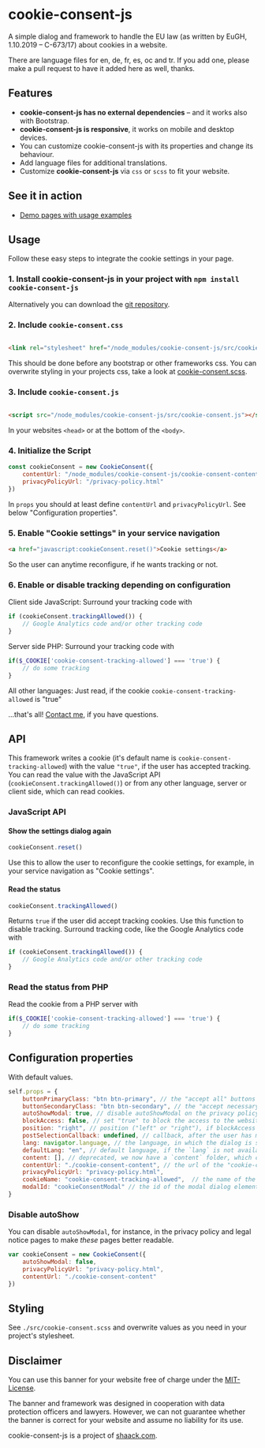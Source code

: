 # cookie-consent-js

A simple dialog and framework to handle the EU law (as written by EuGH, 1.10.2019 – C-673/17) about cookies in a
website.

There are language files for en, de, fr, es, oc and tr. If you add one, please make a pull request to have it added here
as well, thanks.

## Features

- **cookie-consent-js has no external dependencies** – and it works also with Bootstrap.
- **cookie-consent-js is responsive**, it works on mobile and desktop devices.
- You can customize cookie-consent-js with its properties and change its behaviour.
- Add language files for additional translations.
- Customize **cookie-consent-js** via `css` or `scss` to fit your website.

## See it in action

- [Demo pages with usage examples](https://shaack.com/projekte/cookie-consent-js/index.html)

## Usage

Follow these easy steps to integrate the cookie settings in your page.

### 1. Install cookie-consent-js in your project with `npm install cookie-consent-js`

Alternatively you can download the [git repository](https://github.com/shaack/cookie-consent-js).

### 2. Include `cookie-consent.css`

```html

<link rel="stylesheet" href="/node_modules/cookie-consent-js/src/cookie-consent.css"/>
```

This should be done before any bootstrap or other frameworks css. You can overwrite styling in your projects css, take a
look at [cookie-consent.scss](https://github.com/shaack/cookie-consent-js/blob/master/src/cookie-consent.scss).

### 3. Include `cookie-consent.js`

```html

<script src="/node_modules/cookie-consent-js/src/cookie-consent.js"></script>
```

In your websites `<head>` or at the bottom of the `<body>`.

### 4. Initialize the Script

```js
const cookieConsent = new CookieConsent({
    contentUrl: "/node_modules/cookie-consent-js/cookie-consent-content", // location of the language files
    privacyPolicyUrl: "/privacy-policy.html"
})
```

In `props` you should at least define `contentUrl` and `privacyPolicyUrl`. See below "Configuration properties".

### 5. Enable "Cookie settings" in your service navigation

```html
<a href="javascript:cookieConsent.reset()">Cookie settings</a>
```

So the user can anytime reconfigure, if he wants tracking or not.

### 6. Enable or disable tracking depending on configuration

Client side JavaScript: Surround your tracking code with

```js
if (cookieConsent.trackingAllowed()) {
    // Google Analytics code and/or other tracking code
}
``` 

Server side PHP: Surround your tracking code with

```php
if($_COOKIE['cookie-consent-tracking-allowed'] === 'true') {
    // do some tracking
}
```

All other languages: Just read, if the cookie `cookie-consent-tracking-allowed` is "true"

...that's all! [Contact me](https://shaack.com), if you have questions.

## API

This framework writes a cookie (it's default name is `cookie-consent-tracking-allowed`)
with the value `"true"`, if the user has accepted tracking. You can read the value with the JavaScript
API (`cookieConsent.trackingAllowed()`) or from any other language, server or client side, which can read cookies.

### JavaScript API

#### Show the settings dialog again

```js
cookieConsent.reset()
```

Use this to allow the user to reconfigure the cookie settings, for example, in your service navigation as "Cookie
settings".

#### Read the status

```js
cookieConsent.trackingAllowed()
```

Returns `true` if the user did accept tracking cookies. Use this function to disable tracking. Surround tracking code,
like the Google Analytics code with

```js
if (cookieConsent.trackingAllowed()) {
    // Google Analytics code and/or other tracking code
}
``` 

### Read the status from PHP

Read the cookie from a PHP server with

```php
if($_COOKIE['cookie-consent-tracking-allowed'] === 'true') {
    // do some tracking
}
```

## Configuration properties

With default values.

```js
self.props = {
    buttonPrimaryClass: "btn btn-primary", // the "accept all" buttons class, only used for styling
    buttonSecondaryClass: "btn btn-secondary", // the "accept necessary" buttons class, only used for styling
    autoShowModal: true, // disable autoShowModal on the privacy policy page, to make that page readable
    blockAccess: false, // set "true" to block the access to the website before choosing a cookie configuration
    position: "right", // position ("left" or "right"), if blockAccess is false
    postSelectionCallback: undefined, // callback, after the user has made a selection
    lang: navigator.language, // the language, in which the dialog is shown
    defaultLang: "en", // default language, if the `lang` is not available as translation in `cookie-consent-content`
    content: [], // deprecated, we now have a `content` folder, which contains the language files
    contentUrl: "./cookie-consent-content", // the url of the "cookie-consent-content" folder, which contains the language files
    privacyPolicyUrl: "privacy-policy.html",
    cookieName: "cookie-consent-tracking-allowed",  // the name of the cookie, the cookie is `true` if tracking was accepted
    modalId: "cookieConsentModal" // the id of the modal dialog element
}
```

### Disable autoShow

You can disable `autoShowModal`, for instance, in the privacy policy and legal notice pages to make _these_ pages better
readable.

```js
var cookieConsent = new CookieConsent({
    autoShowModal: false,
    privacyPolicyUrl: "privacy-policy.html",
    contentUrl: "./cookie-consent-content"
})
```

## Styling

See `./src/cookie-consent.scss` and overwrite values as you need in your project's stylesheet.

## Disclaimer

You can use this banner for your website free of charge under the [MIT-License](./LICENSE).

The banner and framework was designed in cooperation with data protection officers and lawyers. However, we can not
guarantee whether the banner is correct for your website and assume no liability for its use.

cookie-consent-js is a project of [shaack.com](https://shaack.com).
